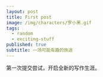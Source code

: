 ```yaml
---
layout: post
title: First post
image: /img/characters/罗小黑.gif
tags:
  - random
  - exciting-stuff
published: true
subtitle: 一场可能有趣的旅途
---
```


第一次提交尝试，开启全新的写作生涯。
